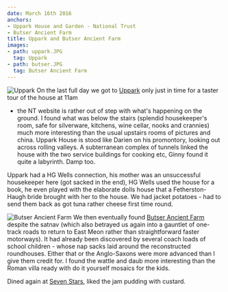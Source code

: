 ```yaml
---
date: March 16th 2016
anchors:
- Uppark House and Garden - National Trust
- Butser Ancient Farm
title: Uppark and Butser Ancient Farm
images:
- path: uppark.JPG
  tag: Uppark
- path: butser.JPG
  tag: Butser Ancient Farm
---
```

![Uppark](uppark.JPG)
On the last full day we got to [Uppark](https://www.nationaltrust.org.uk/uppark-house-and-garden) only just in time for a taster tour of the house at 11am
- the NT website is rather out of step with what's happening on the ground. I found what was
below the stairs (splendid housekeeper's room, safe for silverware, kitchens, wine cellar,
nooks and crannies) much more interesting than the usual upstairs rooms of pictures and china.
Uppark House is stood like Darien on his promontory, looking out across rolling valleys. A
subterranean complex of tunnels linked the house with the two service buildings for cooking etc,
Ginny found it quite a labyrinth. Damp too.

Uppark had a HG Wells connection, his mother was an unsuccessful housekeeper here (got sacked
in the end), HG Wells used the house for a book, he even played with the elaborate dolls house
that a Fetherston-Haugh bride brought with her to the house. We had jacket potatoes - had to send
them back as got tuna rather cheese first time round.

![Butser Ancient Farm](butser.JPG)
We then eventually found [Butser Ancient Farm](http://www.butserancientfarm.co.uk/) despite the satnav (which also betrayed us again
into a gauntlet of one-track roads to return to East Meon rather than straightforward faster
motorways). It had already been discovered by several coach loads of school children -
whose nap sacks laid around the reconstructed roundhouses. Either that or the Anglo-Saxons
were more advanced than I give them credit for. I found the wattle and daub more interesting
than the Roman villa ready with do it yourself mosaics for the kids.

Dined again at [Seven Stars](https://www.sevenstarsstroud.co.uk/), liked the jam pudding with custard.
